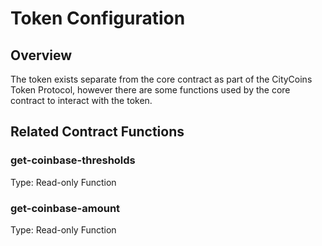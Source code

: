 # Token Configuration

## Overview

The token exists separate from the core contract as part of the CityCoins Token Protocol, however there are some functions used by the core contract to interact with the token.

## Related Contract Functions

### get-coinbase-thresholds

Type: Read-only Function

### get-coinbase-amount

Type: Read-only Function

